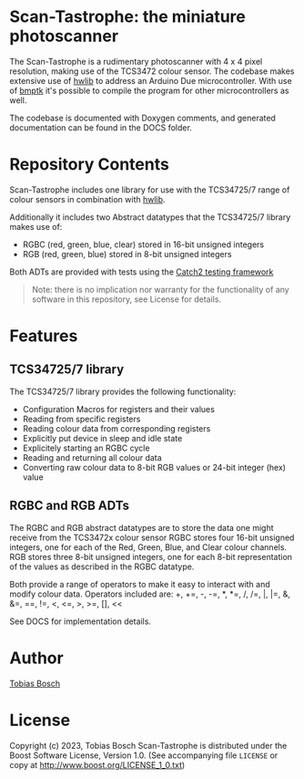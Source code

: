 # Scan-Tastrophe: the miniature photoscanner

The Scan-Tastrophe is a rudimentary photoscanner with 4 x 4 pixel resolution, making use of the TCS3472 colour sensor.
The codebase makes extensive use of [hwlib](https://github.com/wovo/hwlib) to address an Arduino Due microcontroller.
With use of [bmptk](https://github.com/wovo/bmptk) it's possible to compile the program for other microcontrollers as well.

The codebase is documented with Doxygen comments, and generated documentation can be found in the DOCS folder.

# Repository Contents
Scan-Tastrophe includes one library for use with the TCS34725/7 range of colour sensors in combination with [hwlib](https://github.com/wovo/hwlib).

Additionally it includes two Abstract datatypes that the TCS34725/7 library makes use of:
  - RGBC (red, green, blue, clear) stored in 16-bit unsigned integers
  - RGB (red, green, blue) stored in 8-bit unsigned integers

Both ADTs are provided with tests using the [Catch2 testing framework](https://github.com/catchorg/Catch2)
> Note: there is no implication nor warranty for the functionality of any software in this repository, see License for details.

# Features

## TCS34725/7 library

The TCS34725/7 library provides the following functionality:
- Configuration Macros for registers and their values
- Reading from specific registers
- Reading colour data from corresponding registers
- Explicitly put device in sleep and idle state
- Explicitely starting an RGBC cycle
- Reading and returning all colour data
- Converting raw colour data to 8-bit RGB values or 24-bit integer (hex) value

## RGBC and RGB ADTs

The RGBC and RGB abstract datatypes are to store the data one might receive from the TCS3472x colour sensor
RGBC stores four 16-bit unsigned integers, one for each of the Red, Green, Blue, and Clear colour channels.
RGB stores three 8-bit unsigned integers, one for each 8-bit representation of the values as described in the RGBC datatype.

Both provide a range of operators to make it easy to interact with and modify colour data.
Operators included are: +, +=, -, -=, *, *=, /, /=, |, |=, &, &=, ==, !=, <, <=, >, >=, [], <<

See DOCS for implementation details.

# Author

[Tobias Bosch](https://github.com/toob01)

# License

Copyright (c) 2023, Tobias Bosch
Scan-Tastrophe is distributed under the Boost Software License, Version 1.0. 
(See accompanying file `LICENSE` or copy at http://www.boost.org/LICENSE_1_0.txt)
